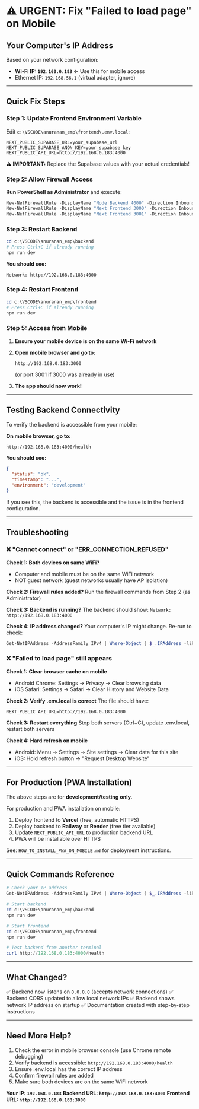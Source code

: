 # ⚠️ URGENT: Fix "Failed to load page" on Mobile

## Your Computer's IP Address
Based on your network configuration:
- **Wi-Fi IP: `192.168.0.183`** ← Use this for mobile access
- Ethernet IP: `192.168.56.1` (virtual adapter, ignore)

---

## Quick Fix Steps

### Step 1: Update Frontend Environment Variable

Edit `c:\VSCODE\anuranan_emp\frontend\.env.local`:

```env
NEXT_PUBLIC_SUPABASE_URL=your_supabase_url
NEXT_PUBLIC_SUPABASE_ANON_KEY=your_supabase_key
NEXT_PUBLIC_API_URL=http://192.168.0.183:4000
```

**⚠️ IMPORTANT:** Replace the Supabase values with your actual credentials!

### Step 2: Allow Firewall Access

**Run PowerShell as Administrator** and execute:

```powershell
New-NetFirewallRule -DisplayName "Node Backend 4000" -Direction Inbound -Protocol TCP -LocalPort 4000 -Action Allow
New-NetFirewallRule -DisplayName "Next Frontend 3000" -Direction Inbound -Protocol TCP -LocalPort 3000 -Action Allow
New-NetFirewallRule -DisplayName "Next Frontend 3001" -Direction Inbound -Protocol TCP -LocalPort 3001 -Action Allow
```

### Step 3: Restart Backend

```powershell
cd c:\VSCODE\anuranan_emp\backend
# Press Ctrl+C if already running
npm run dev
```

**You should see:**
```
Network: http://192.168.0.183:4000
```

### Step 4: Restart Frontend

```powershell
cd c:\VSCODE\anuranan_emp\frontend
# Press Ctrl+C if already running
npm run dev
```

### Step 5: Access from Mobile

1. **Ensure your mobile device is on the same Wi-Fi network**
2. **Open mobile browser and go to:**
   ```
   http://192.168.0.183:3000
   ```
   (or port 3001 if 3000 was already in use)

3. **The app should now work!**

---

## Testing Backend Connectivity

To verify the backend is accessible from your mobile:

**On mobile browser, go to:**
```
http://192.168.0.183:4000/health
```

**You should see:**
```json
{
  "status": "ok",
  "timestamp": "...",
  "environment": "development"
}
```

If you see this, the backend is accessible and the issue is in the frontend configuration.

---

## Troubleshooting

### ❌ "Cannot connect" or "ERR_CONNECTION_REFUSED"

**Check 1: Both devices on same WiFi?**
- Computer and mobile must be on the same WiFi network
- NOT guest network (guest networks usually have AP isolation)

**Check 2: Firewall rules added?**
Run the firewall commands from Step 2 (as Administrator)

**Check 3: Backend is running?**
The backend should show: `Network: http://192.168.0.183:4000`

**Check 4: IP address changed?**
Your computer's IP might change. Re-run to check:
```powershell
Get-NetIPAddress -AddressFamily IPv4 | Where-Object { $_.IPAddress -like "192.168.*" }
```

### ❌ "Failed to load page" still appears

**Check 1: Clear browser cache on mobile**
- Android Chrome: Settings → Privacy → Clear browsing data
- iOS Safari: Settings → Safari → Clear History and Website Data

**Check 2: Verify .env.local is correct**
The file should have:
```env
NEXT_PUBLIC_API_URL=http://192.168.0.183:4000
```

**Check 3: Restart everything**
Stop both servers (Ctrl+C), update .env.local, restart both servers

**Check 4: Hard refresh on mobile**
- Android: Menu → Settings → Site settings → Clear data for this site
- iOS: Hold refresh button → "Request Desktop Website"

---

## For Production (PWA Installation)

The above steps are for **development/testing only**. 

For production and PWA installation on mobile:
1. Deploy frontend to **Vercel** (free, automatic HTTPS)
2. Deploy backend to **Railway** or **Render** (free tier available)
3. Update `NEXT_PUBLIC_API_URL` to production backend URL
4. PWA will be installable over HTTPS

See: `HOW_TO_INSTALL_PWA_ON_MOBILE.md` for deployment instructions.

---

## Quick Commands Reference

```powershell
# Check your IP address
Get-NetIPAddress -AddressFamily IPv4 | Where-Object { $_.IPAddress -like "192.168.*" }

# Start backend
cd c:\VSCODE\anuranan_emp\backend
npm run dev

# Start frontend
cd c:\VSCODE\anuranan_emp\frontend
npm run dev

# Test backend from another terminal
curl http://192.168.0.183:4000/health
```

---

## What Changed?

✅ Backend now listens on `0.0.0.0` (accepts network connections)
✅ Backend CORS updated to allow local network IPs
✅ Backend shows network IP address on startup
✅ Documentation created with step-by-step instructions

---

## Need More Help?

1. Check the error in mobile browser console (use Chrome remote debugging)
2. Verify backend is accessible: `http://192.168.0.183:4000/health`
3. Ensure .env.local has the correct IP address
4. Confirm firewall rules are added
5. Make sure both devices are on the same WiFi network

**Your IP: `192.168.0.183`**
**Backend URL: `http://192.168.0.183:4000`**
**Frontend URL: `http://192.168.0.183:3000`**
